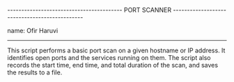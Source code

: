 ----------------------------------------- PORT SCANNER ----------------------------------------------

name:		Ofir Haruvi

----------------------------------------------------------------------------------------------------

This script performs a basic port scan on a given hostname or IP address. It identifies open ports and
the services running on them. The script also records the start time, end time, and total duration of 
the scan, and saves the results to a file.
